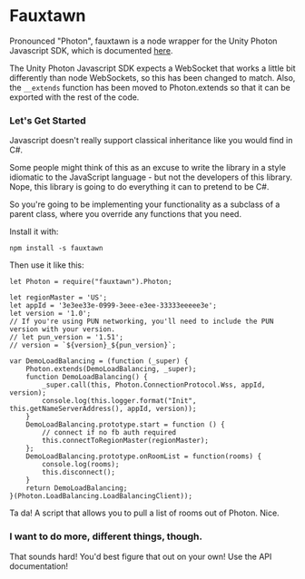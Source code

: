 
# Fauxtawn

Pronounced "Photon", fauxtawn is a node wrapper for the Unity Photon Javascript SDK,
which is documented [here](https://doc-api.photonengine.com/en/javascript/current/index.html).

The Unity Photon Javascript SDK expects a WebSocket that works a little bit differently than
node WebSockets, so this has been changed to match. Also, the `__extends` function has been
moved to Photon.extends so that it can be exported with the rest of the code.


### Let's Get Started

Javascript doesn't really support classical inheritance like you would find in C#.

Some people might think of this as an excuse to write the library in a style
idiomatic to the JavaScript language - but not the developers of this library.
Nope, this library is going to do everything it can to pretend to be C#.

So you're going to be implementing your functionality as a subclass of a parent class,
where you override any functions that you need.

Install it with:

    npm install -s fauxtawn

Then use it like this:

    let Photon = require("fauxtawn").Photon;

    let regionMaster = 'US';
    let appId = '3e3ee33e-0999-3eee-e3ee-33333eeeee3e';
    let version = '1.0';
    // If you're using PUN networking, you'll need to include the PUN version with your version.
    // let pun_version = '1.51';
    // version = `${version}_${pun_version}`;

    var DemoLoadBalancing = (function (_super) {
        Photon.extends(DemoLoadBalancing, _super);
        function DemoLoadBalancing() {
            _super.call(this, Photon.ConnectionProtocol.Wss, appId, version);
            console.log(this.logger.format("Init", this.getNameServerAddress(), appId, version));
        }
        DemoLoadBalancing.prototype.start = function () {
            // connect if no fb auth required
            this.connectToRegionMaster(regionMaster);
        };
        DemoLoadBalancing.prototype.onRoomList = function(rooms) {
            console.log(rooms);
            this.disconnect();
        }
        return DemoLoadBalancing;
    }(Photon.LoadBalancing.LoadBalancingClient));

Ta da! A script that allows you to pull a list of rooms out of Photon. Nice.

### I want to do more, different things, though.

That sounds hard! You'd best figure that out on your own! Use the API documentation!
